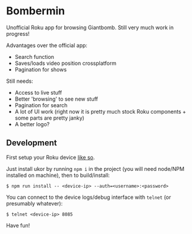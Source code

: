 # Bombermin #

Unofficial Roku app for browsing Giantbomb. Still very much work in progress!

Advantages over the official app:

+ Search function
+ Saves/loads video position crossplatform
+ Pagination for shows

Still needs:

+ Access to live stuff
+ Better 'browsing' to see new stuff
+ Pagination for search
+ A lot of UI work (right now it is pretty much stock Roku components + some parts are pretty janky)
+ A better logo?

## Development ##

First setup your Roku device [like so](https://blog.roku.com/developer/developer-setup-guide).

Just install ukor by running `npm i` in the project (you will need node/NPM installed on machine), then to build/install:

```
$ npm run install -- <device-ip> --auth=<username>:<password>
```

You can connect to the device logs/debug interface with `telnet` (or presumably whatever):

```
$ telnet <device-ip> 8085
```

Have fun!
